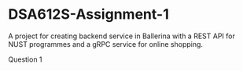 # DSA612S-Assignment-1
A project for creating backend service in Ballerina with a REST API for NUST programmes and a gRPC service for online shopping.

Question 1